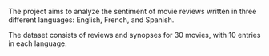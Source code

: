 The project aims to analyze the sentiment of movie reviews written in three different languages: English, French, and Spanish. 

The dataset consists of reviews and synopses for 30 movies, with 10 entries in each language. 

